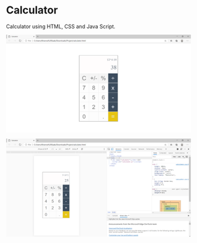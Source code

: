 # Calculator
Calculator using HTML, CSS and Java Script.

![calculator](calculator_pc.png)

![calculator](calculator_mobile.png)
